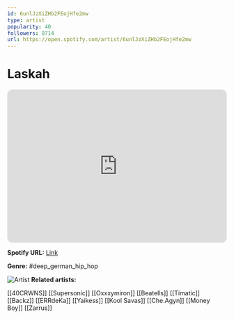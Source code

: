 ```yaml
---
id: 6unlJzXiZHb2FEojHfe2mw
type: artist
popularity: 40
followers: 8714
url: https://open.spotify.com/artist/6unlJzXiZHb2FEojHfe2mw
---
```

# Laskah

<iframe style="border-radius:12px" src="https://open.spotify.com/embed/artist/6unlJzXiZHb2FEojHfe2mw" width="100%" height="352" frameBorder="0" allowfullscreen="" allow="autoplay; clipboard-write; encrypted-media; fullscreen; picture-in-picture" loading="lazy"></iframe>

**Spotify URL:** [Link](https://open.spotify.com/artist/6unlJzXiZHb2FEojHfe2mw)

**Genre:**  #deep_german_hip_hop

![Artist](https://i.scdn.co/image/ab6761610000e5ebf3feca1190c032093594dd5a)
**Related artists:**

[[40CRWNS]]
[[Supersonic]]
[[Oxxxymiron]]
[[Beatells]]
[[Timatic]]
[[Backz]]
[[ERRdeKa]]
[[Yaikess]]
[[Kool Savas]]
[[Che.Agyn]]
[[Money Boy]]
[[Zarrus]]
